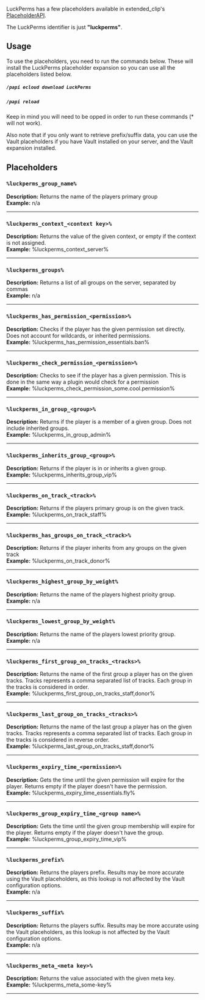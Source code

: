 LuckPerms has a few placeholders available in extended_clip's [PlaceholderAPI](https://www.spigotmc.org/resources/placeholderapi.6245/).

The LuckPerms identifier is just **"luckperms"**.

## Usage

To use the placeholders, you need to run the commands below. These will install the LuckPerms placeholder expansion so you can use all the placeholders listed below.
##### `/papi ecloud download LuckPerms`
##### `/papi reload`
Keep in mind you will need to be opped in order to run these commands (* will not work).

Also note that if you only want to retrieve prefix/suffix data, you can use the Vault placeholders if you have Vault installed on your server, and the Vault expansion installed.

## Placeholders
### `%luckperms_group_name%`
**Description:** Returns the name of the players primary group    
**Example:** n/a

___
### `%luckperms_context_<context key>%`
**Description:** Returns the value of the given context, or empty if the context is not assigned.    
**Example:** %luckperms_context_server%

___
### `%luckperms_groups%`
**Description:** Returns a list of all groups on the server, separated by commas    
**Example:** n/a

___
### `%luckperms_has_permission_<permission>%`
**Description:** Checks if the player has the given permission set directly. Does not account for wildcards, or inherited permissions.    
**Example:** %luckperms_has_permission_essentials.ban%

___
### `%luckperms_check_permission_<permission>%`
**Description:** Checks to see if the player has a given permission. This is done in the same way a plugin would check for a permission    
**Example:** %luckperms_check_permission_some.cool.permission%

___
### `%luckperms_in_group_<group>%`
**Description:** Returns if the player is a member of a given group. Does not include inherited groups.    
**Example:** %luckperms_in_group_admin%

___
### `%luckperms_inherits_group_<group>%`
**Description:** Returns if the player is in or inherits a given group.    
**Example:** %luckperms_inherits_group_vip%

___
### `%luckperms_on_track_<track>%`
**Description:** Returns if the players primary group is on the given track.    
**Example:** %luckperms_on_track_staff%

___
### `%luckperms_has_groups_on_track_<track>%`
**Description:** Returns if the player inherits from any groups on the given track    
**Example:** %luckperms_on_track_donor%

___
### `%luckperms_highest_group_by_weight%`
**Description:** Returns the name of the players highest prioity group.    
**Example:** n/a

___
### `%luckperms_lowest_group_by_weight%`
**Description:** Returns the name of the players lowest priority group.    
**Example:** n/a

___
### `%luckperms_first_group_on_tracks_<tracks>%`
**Description:** Returns the name of the first group a player has on the given tracks. Tracks represents a comma separated list of tracks. Each group in the tracks is considered in order.    
**Example:** %luckperms_first_group_on_tracks_staff,donor%

___
### `%luckperms_last_group_on_tracks_<tracks>%`
**Description:** Returns the name of the last group a player has on the given tracks. Tracks represents a comma separated list of tracks. Each group in the tracks is considered in reverse order.    
**Example:** %luckperms_last_group_on_tracks_staff,donor%

___
### `%luckperms_expiry_time_<permission>%`
**Description:** Gets the time until the given permission will expire for the player. Returns empty if the player doesn't have the permission.    
**Example:** %luckperms_expiry_time_essentials.fly%

___
### `%luckperms_group_expiry_time_<group name>%`
**Description:** Gets the time until the given group membership will expire for the player. Returns empty if the player doesn't have the group.    
**Example:** %luckperms_group_expiry_time_vip%

___
### `%luckperms_prefix%`
**Description:** Returns the players prefix. Results may be more accurate using the Vault placeholders, as this lookup is not affected by the Vault configuration options.    
**Example:** n/a

___
### `%luckperms_suffix%`
**Description:** Returns the players suffix. Results may be more accurate using the Vault placeholders, as this lookup is not affected by the Vault configuration options.    
**Example:** n/a

___
### `%luckperms_meta_<meta key>%`
**Description:** Returns the value associated with the given meta key.    
**Example:** %luckperms_meta_some-key%

___